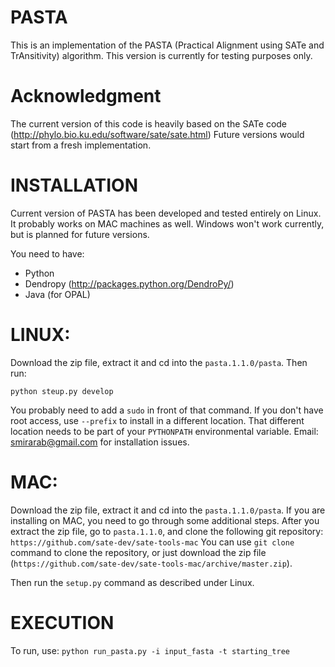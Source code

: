 PASTA
=====
This is an implementation of the PASTA (Practical Alignment using SATe and TrAnsitivity) algorithm. This version is currently for testing purposes only. 

Acknowledgment 
===
The current version of this code is heavily based on the SATe code (http://phylo.bio.ku.edu/software/sate/sate.html)
Future versions would start from a fresh implementation. 

INSTALLATION
====
Current version of PASTA has been developed and tested entirely on Linux. It probably works on MAC machines as well. 
Windows won't work currently, but is planned for future versions. 

You need to have:
- Python 
- Dendropy (http://packages.python.org/DendroPy/)
- Java (for OPAL)

LINUX:
=======
Download the zip file, extract it and cd into the `pasta.1.1.0/pasta`. Then run:

`
  python steup.py develop 
`

You probably need to add a `sudo` in front of that command. If you don't have root access, use `--prefix` to install in a different location.
That different location needs to be part of your `PYTHONPATH` environmental variable. Email: smirarab@gmail.com for installation issues. 

MAC: 
=======
Download the zip file, extract it and cd into the `pasta.1.1.0/pasta`.
If you are installing on MAC, you need to go through some additional steps. After you extract the zip file, go to `pasta.1.1.0`, and clone the following git repository:
`
https://github.com/sate-dev/sate-tools-mac
`
You can use `git clone` command to clone the repository, or just download the zip file (`https://github.com/sate-dev/sate-tools-mac/archive/master.zip`). 

Then run the `setup.py` command as described under Linux. 

EXECUTION
====
To run, use:
`
python run_pasta.py -i input_fasta -t starting_tree
`
